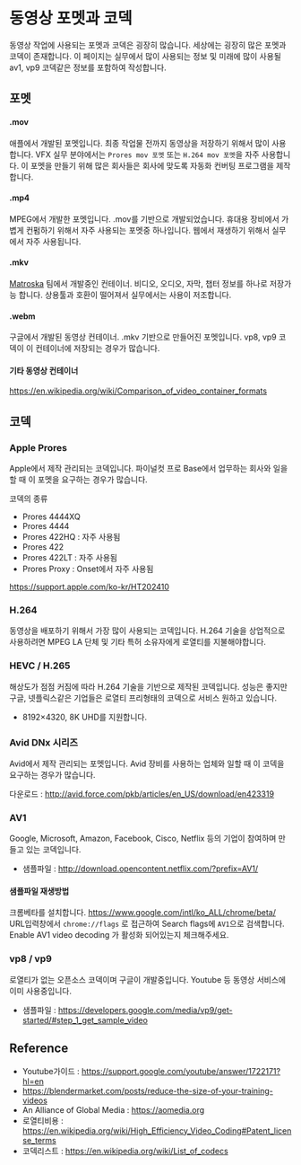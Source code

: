 # 동영상 포멧과 코덱
동영상 작업에 사용되는 포멧과 코덱은 굉장히 많습니다.
세상에는 굉장히 많은 포멧과 코덱이 존재합니다.
이 페이지는 실무에서 많이 사용되는 정보 및 미래에 많이 사용될 av1, vp9 코덱같은 정보를 포함하여 작성합니다.

## 포멧
#### .mov
애플에서 개발된 포멧입니다.
최종 작업물 전까지 동영상을 저장하기 위해서 많이 사용합니다.
VFX 실무 분야에서는 `Prores mov 포멧` 또는 `H.264 mov 포멧`을 자주 사용합니다.
이 포멧을 만들기 위해 많은 회사들은 회사에 맞도록 자동화 컨버팅 프로그램을 제작합니다.

#### .mp4
MPEG에서 개발한 포멧입니다. .mov를 기반으로 개발되었습니다.
휴대용 장비에서 가볍게 컨펌하기 위해서 자주 사용되는 포멧중 하나입니다.
웹에서 재생하기 위해서 실무에서 자주 사용됩니다.

#### .mkv
[Matroska](https://www.matroska.org/) 팀에서 개발중인 컨테이너.
비디오, 오디오, 자막, 챕터 정보를 하나로 저장가능 합니다. 상용툴과 호환이 떨어져서 실무에서는 사용이 저조합니다.

#### .webm
구글에서 개발된 동영상 컨테이너. .mkv 기반으로 만들어진 포멧입니다. vp8, vp9 코덱이 이 컨테이너에 저장되는 경우가 많습니다.

#### 기타 동영상 컨테이너
https://en.wikipedia.org/wiki/Comparison_of_video_container_formats

## 코덱
### Apple Prores
Apple에서 제작 관리되는 코덱입니다. 파이널컷 프로 Base에서 업무하는 회사와 일을 할 때 이 포멧을 요구하는 경우가 많습니다.

코덱의 종류
- Prores 4444XQ
- Prores 4444
- Prores 422HQ : 자주 사용됨
- Prores 422
- Prores 422LT : 자주 사용됨
- Prores Proxy : Onset에서 자주 사용됨

​https://support.apple.com/ko-kr/HT202410​

### H.264
동영상을 배포하기 위해서 가장 많이 사용되는 코덱입니다.
H.264 기술을 상업적으로 사용하려면 MPEG LA 단체 및 기타 특허 소유자에게 로열티를 지불해야합니다.

### HEVC / H.265
해상도가 점점 커짐에 따라 H.264 기술을 기반으로 제작된 코덱입니다. 성능은 좋지만 구글, 넷플릭스같은 기업들은 로열티 프리형태의 코덱으로 서비스 원하고 있습니다.
- 8192×4320, 8K UHD를 지원합니다.

### Avid DNx 시리즈
Avid에서 제작 관리되는 포멧입니다. Avid 장비를 사용하는 업체와 일할 때 이 코덱을 요구하는 경우가 많습니다.

다운로드 : http://avid.force.com/pkb/articles/en_US/download/en423319

### AV1
Google, Microsoft, Amazon, Facebook, Cisco, Netflix 등의 기업이 참여하며 만들고 있는 코덱입니다.

- 샘플파일 : http://download.opencontent.netflix.com/?prefix=AV1/

#### 샘플파일 재생방법
크롬베타를 설치합니다. https://www.google.com/intl/ko_ALL/chrome/beta/
URL입력창에서 `chrome://flags` 로 접근하여 Search flags에 `AV1`으로 검색합니다. Enable AV1 video decoding 가 활성화 되어있는지 체크해주세요.

### vp8 / vp9
로열티가 없는 오픈소스 코덱이며 구글이 개발중입니다. Youtube 등 동영상 서비스에 이미 사용중입니다.

- 샘플파일 : https://developers.google.com/media/vp9/get-started/#step_1_get_sample_video


## Reference
- Youtube가이드 : https://support.google.com/youtube/answer/1722171?hl=en
- https://blendermarket.com/posts/reduce-the-size-of-your-training-videos
- An Alliance of Global Media : https://aomedia.org
- 로열티비용 : https://en.wikipedia.org/wiki/High_Efficiency_Video_Coding#Patent_license_terms
- 코덱리스트 : https://en.wikipedia.org/wiki/List_of_codecs​